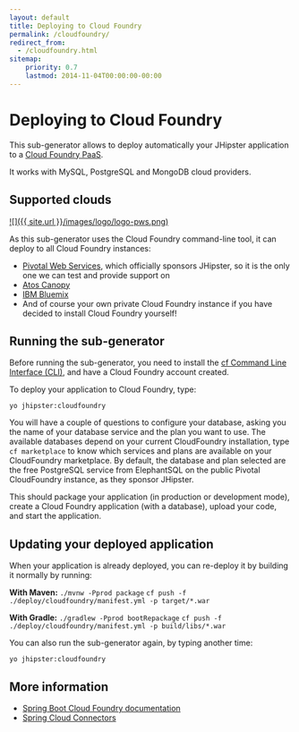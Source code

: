```yaml
---
layout: default
title: Deploying to Cloud Foundry
permalink: /cloudfoundry/
redirect_from:
  - /cloudfoundry.html
sitemap:
    priority: 0.7
    lastmod: 2014-11-04T00:00:00-00:00
---
```


# Deploying to Cloud Foundry

This sub-generator allows to deploy automatically your JHipster application to a [Cloud Foundry PaaS](http://cloudfoundry.org/).

It works with MySQL, PostgreSQL and MongoDB cloud providers.

## Supported clouds

[![]({{ site.url }}/images/logo/logo-pws.png)](http://run.pivotal.io/)

As this sub-generator uses the Cloud Foundry command-line tool, it can deploy to all Cloud Foundry instances:

*   [Pivotal Web Services](http://run.pivotal.io/), which officially sponsors JHipster, so it is the only one we can test and provide support on
*   [Atos Canopy](https://canopy-cloud.com/)
*   [IBM Bluemix](https://console.ng.bluemix.net/)
*   And of course your own private Cloud Foundry instance if you have decided to install Cloud Foundry yourself!

## Running the sub-generator

Before running the sub-generator, you need to install the [cf Command Line Interface (CLI)](http://docs.cloudfoundry.org/devguide/installcf/), and have a Cloud Foundry account created.

To deploy your application to Cloud Foundry, type:

`yo jhipster:cloudfoundry`

You will have a couple of questions to configure your database, asking you the name of your database service and the plan you want to use. The available databases depend on your current CloudFoundry installation, type `cf marketplace` to know which services and plans are available on your CloudFoundry marketplace. By default, the database and plan selected are the free PostgreSQL service from ElephantSQL on the public Pivotal CloudFoundry instance, as they sponsor JHipster.

This should package your application (in production or development mode), create a Cloud Foundry application (with a database), upload your code, and start the application.

## Updating your deployed application

When your application is already deployed, you can re-deploy it by building it normally by running:

**With Maven:**
`./mvnw -Pprod package`
`cf push -f ./deploy/cloudfoundry/manifest.yml -p target/*.war`

**With Gradle:**
`./gradlew -Pprod bootRepackage`
`cf push -f ./deploy/cloudfoundry/manifest.yml -p build/libs/*.war`

You can also run the sub-generator again, by typing another time:

`yo jhipster:cloudfoundry`

## More information

*   [Spring Boot Cloud Foundry documentation](http://docs.spring.io/spring-boot/docs/current/reference/html/cloud-deployment.html)
*   [Spring Cloud Connectors](http://cloud.spring.io/spring-cloud-connectors/)
